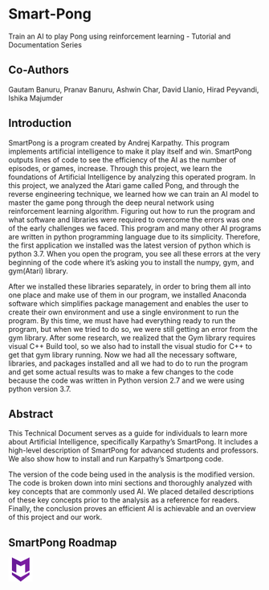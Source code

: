 # Smart-Pong
Train an AI to play Pong using reinforcement learning - Tutorial and Documentation Series
## Co-Authors
Gautam Banuru, Pranav Banuru, Ashwin Char, David Llanio, Hirad Peyvandi, Ishika Majumder

## Introduction
SmartPong is a program created by Andrej Karpathy. This program implements artificial intelligence to make it play itself and win. SmartPong outputs lines of code to see the efficiency of the AI as the number of episodes, or games, increase. 
Through this project, we learn the foundations of Artificial Intelligence by analyzing this operated program. In this project, we analyzed the Atari game called Pong, and through the reverse engineering technique, we learned how we can train an AI model to master the game pong through the deep neural network using reinforcement learning algorithm.
Figuring out how to run the program and what software and libraries were required to overcome the errors was one of the early challenges we faced. This program and many other AI programs are written in python programming language due to its simplicity. Therefore, the first application we installed was the latest version of python which is python 3.7. When you open the program, you see all these errors at the very beginning of the code where it’s asking you to install the numpy, gym, and gym(Atari) library. 

After we installed these libraries separately, in order to bring them all into one place and make use of them in our program, we installed Anaconda software which simplifies package management and enables the user to create their own environment and use a single environment to run the program. By this time, we must have had everything ready to run the program, but when we tried to do so, we were still getting an error from the gym library. After some research, we realized that the Gym library requires visual C++ Build tool, so we also had to install the visual studio for C++ to get that gym library running. Now we had all the necessary software, libraries, and packages installed and all we had to do to run the program and get some actual results was to make a few changes to the code because the code was written in Python version 2.7 and we were using python version 3.7.

## Abstract
This Technical Document serves as a guide for individuals to learn more about Artificial Intelligence, specifically Karpathy’s SmartPong. It includes a high-level description of SmartPong for advanced students and professors. We also show how to install and run Karpathy’s Smartpong code.

The version of the code being used in the analysis is the modified version. The code is broken down into mini sections and thoroughly analyzed with key concepts that are commonly used AI. We placed detailed descriptions of these key concepts prior to the analysis as a reference for readers. Finally, the conclusion proves an efficient AI is achievable and an overview of this project and our work.

## SmartPong Roadmap

![alt text](https://github.com/adam-p/markdown-here/raw/master/src/common/images/icon48.png "Logo Title Text 1")


